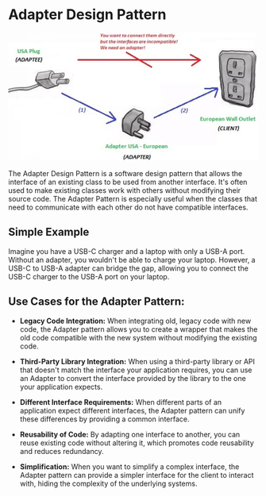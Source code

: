 # Adapter Design Pattern 

<p align="center">
  <img src="../../static/adapter.jpeg">
</p>

The Adapter Design Pattern is a software design pattern that allows the interface of an existing class to be used from another interface. It's often used to make existing classes work with others without modifying their source code. The Adapter Pattern is especially useful when the classes that need to communicate with each other do not have compatible interfaces.      
  
## Simple Example 
Imagine you have a USB-C charger and a laptop with only a USB-A port. Without an adapter, you wouldn't be able to charge your laptop. However, a USB-C to USB-A adapter can bridge the gap, allowing you to connect the USB-C charger to the USB-A port on your laptop.


## Use Cases for the Adapter Pattern:

* **Legacy Code Integration:** When integrating old, legacy code with new code, the Adapter pattern allows you to create a wrapper that makes the old code compatible with the new system without modifying the existing code.

* **Third-Party Library Integration:** When using a third-party library or API that doesn't match the interface your application requires, you can use an Adapter to convert the interface provided by the library to the one your application expects.

* **Different Interface Requirements:** When different parts of an application expect different interfaces, the Adapter pattern can unify these differences by providing a common interface.

* **Reusability of Code:** By adapting one interface to another, you can reuse existing code without altering it, which promotes code reusability and reduces redundancy.

* **Simplification:** When you want to simplify a complex interface, the Adapter pattern can provide a simpler interface for the client to interact with, hiding the complexity of the underlying systems.